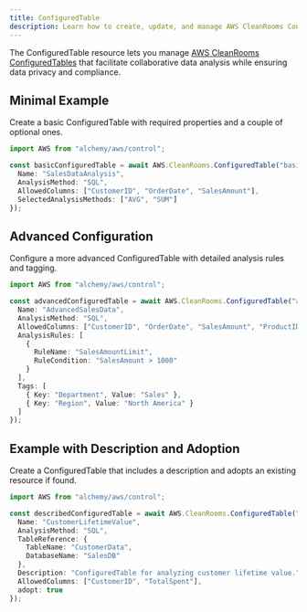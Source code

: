 ```yaml
---
title: ConfiguredTable
description: Learn how to create, update, and manage AWS CleanRooms ConfiguredTables using Alchemy Cloud Control.
---
```


The ConfiguredTable resource lets you manage [AWS CleanRooms ConfiguredTables](https://docs.aws.amazon.com/cleanrooms/latest/userguide/) that facilitate collaborative data analysis while ensuring data privacy and compliance.

## Minimal Example

Create a basic ConfiguredTable with required properties and a couple of optional ones.

```ts
import AWS from "alchemy/aws/control";

const basicConfiguredTable = await AWS.CleanRooms.ConfiguredTable("basicConfiguredTable", {
  Name: "SalesDataAnalysis",
  AnalysisMethod: "SQL",
  AllowedColumns: ["CustomerID", "OrderDate", "SalesAmount"],
  SelectedAnalysisMethods: ["AVG", "SUM"]
});
```

## Advanced Configuration

Configure a more advanced ConfiguredTable with detailed analysis rules and tagging.

```ts
import AWS from "alchemy/aws/control";

const advancedConfiguredTable = await AWS.CleanRooms.ConfiguredTable("advancedConfiguredTable", {
  Name: "AdvancedSalesData",
  AnalysisMethod: "SQL",
  AllowedColumns: ["CustomerID", "OrderDate", "SalesAmount", "ProductID"],
  AnalysisRules: [
    {
      RuleName: "SalesAmountLimit",
      RuleCondition: "SalesAmount > 1000"
    }
  ],
  Tags: [
    { Key: "Department", Value: "Sales" },
    { Key: "Region", Value: "North America" }
  ]
});
```

## Example with Description and Adoption

Create a ConfiguredTable that includes a description and adopts an existing resource if found.

```ts
import AWS from "alchemy/aws/control";

const describedConfiguredTable = await AWS.CleanRooms.ConfiguredTable("describedConfiguredTable", {
  Name: "CustomerLifetimeValue",
  AnalysisMethod: "SQL",
  TableReference: {
    TableName: "CustomerData",
    DatabaseName: "SalesDB"
  },
  Description: "ConfiguredTable for analyzing customer lifetime value.",
  AllowedColumns: ["CustomerID", "TotalSpent"],
  adopt: true
});
```